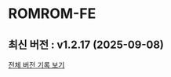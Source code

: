 # ROMROM-FE

<!-- 수정하지마세요 자동으로 동기화 됩니다 -->
## 최신 버전 : v1.2.17 (2025-09-08)

[전체 버전 기록 보기](CHANGELOG.md)

